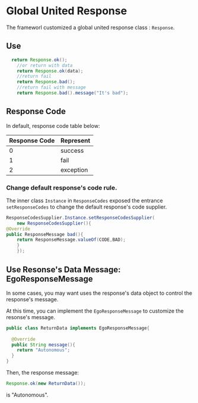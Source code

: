 # Global United Response

The frameworl customized a global united response class : `Response`.

## Use

```java
  return Response.ok();
    //or return with data
    return Response.ok(data);
    //return fail
    return Response.bad();
    //return fail with message
    return Response.bad().message("It's bad");
```

## Response Code

In default, response code table below:

| Response Code | Represent |
| ---------- | ------ |
| 0 | success |
| 1 | fail |
| 2 | exception

### Change default response's code rule.

The inner class `Instance` in `ResponseCodes` exposed the entrance `setResponseCodes` to change the
default response's code supplier.

```java
ResponseCodesSupplier.Instance.setResponseCodesSupplier(
    new ResponseCodesSupplier(){
@Override
public ResponseMessage bad(){
    return ResponseMessage.valueOf(CODE,BAD);
    }
    });
```

## Use Resonse's Data Message: EgoResponseMessage

In some cases, you may want uses the response's data object to control the response's message.

At this time, you can implement the `EgoResponseMessage` to customize the resonse's message.

```java
public class ReturnData implements EgoResponseMessage{
  
  @Override
  public String message(){
    return "Autonomous";  
  }
}
```
Then, the response message:
```java
Response.ok(new ReturnData());
```
is "Autonomous".
